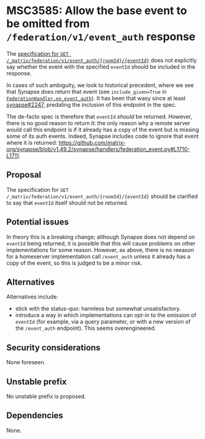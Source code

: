 # MSC3585: Allow the base event to be omitted from `/federation/v1/event_auth` response

The [specification for `GET
/_matrix/federation/v1/event_auth/{roomId}/{eventId}`](https://spec.matrix.org/unstable/server-server-api/#get_matrixfederationv1event_authroomideventid)
does not explicitly say whether the event with the specified `eventId` should
be included in the response.

In cases of such ambiguity, we look to historical precedent, where we see that
Synapse does return that event (see `include_given=True` in
[`FederationHandler.on_event_auth`](https://github.com/matrix-org/synapse/blob/v1.49.2/synapse/handlers/federation.py#L423)). It
has been that wasy since at least
[synapse#2247](https://github.com/matrix-org/synapse/pull/2247), predating the
inclusion of this endpoint in the spec.

The de-facto spec is therefore that `eventId` *should* be returned. However,
there is no good reason to return it: the only reason why a remote server would
call this endpoint is if it already has a copy of the event but is missing some
of its auth events. Indeed, Synapse includes code to ignore that event where it
is returned: https://github.com/matrix-org/synapse/blob/v1.49.2/synapse/handlers/federation_event.py#L1710-L1711.

## Proposal

The specification for `GET
/_matrix/federation/v1/event_auth/{roomId}/{eventId}` should be clarified to
say that `eventId` itself should not be returned.

## Potential issues

In theory this is a breaking change; although Synapse does not depend on
`eventId` being returned, it is possible that this will cause problems on other
implementations for some reason. However, as above, there is no reeason for a
homeserver implementation call `/event_auth` unless it already has a copy of
the event, so this is judged to be a minor risk.

## Alternatives

Alternatives include:

 * stick with the status-quo: harmless but somewhat unsatisfactory.
 * introduce a way in which implementations can opt-in to the omission of
   `eventId` (for example, via a query parameter, or with a new version of the
   `/event_auth` endpoint). This seems overengineered.

## Security considerations

None foreseen.

## Unstable prefix

No unstable prefix is proposed.

## Dependencies

None.
